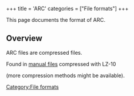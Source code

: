 +++
title = 'ARC'
categories = ["File formats"]
+++

This page documents the format of ARC.

## Overview

ARC files are compressed files.

Found in [manual files](BCMA "wikilink") compressed with LZ-10

(more compression methods might be available).

[Category:File formats](Category:File_formats "wikilink")